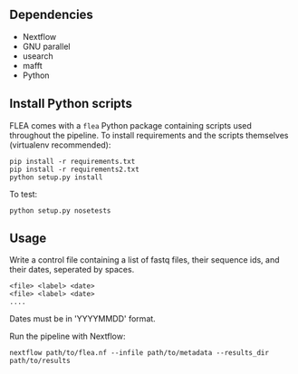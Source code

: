 Dependencies
------------
- Nextflow
- GNU parallel
- usearch
- mafft
- Python


Install Python scripts
----------------------

FLEA comes with a `flea` Python package containing scripts used
throughout the pipeline. To install requirements and the scripts
themselves (virtualenv recommended):

    pip install -r requirements.txt
    pip install -r requirements2.txt
    python setup.py install

To test:

    python setup.py nosetests


Usage
-----
Write a control file containing a list of fastq files, their sequence ids, and
their dates, seperated by spaces.

    <file> <label> <date>
    <file> <label> <date>
    ....

Dates must be in 'YYYYMMDD' format.

Run the pipeline with Nextflow:

    nextflow path/to/flea.nf --infile path/to/metadata --results_dir path/to/results
